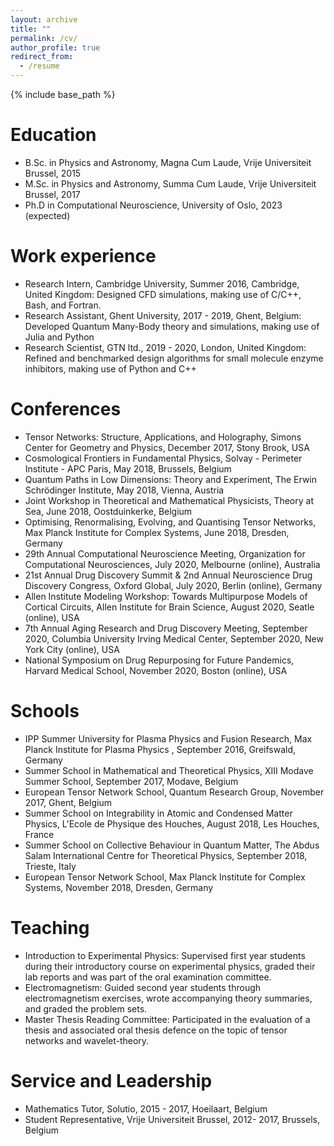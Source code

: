 ```yaml
---
layout: archive
title: ""
permalink: /cv/
author_profile: true
redirect_from:
  - /resume
---
```


{% include base_path %}
  
Education
======
* B.Sc. in Physics and Astronomy, Magna Cum Laude, Vrije Universiteit Brussel, 2015
* M.Sc. in Physics and Astronomy, Summa Cum Laude, Vrije Universiteit Brussel, 2017
* Ph.D in Computational Neuroscience, University of Oslo, 2023 (expected)

Work experience
======
* Research Intern, Cambridge University, Summer 2016, Cambridge, United Kingdom: Designed CFD simulations, making use of C/C++, Bash, and Fortran.
* Research Assistant, Ghent University, 2017 - 2019, Ghent, Belgium: Developed Quantum Many-Body theory and simulations, making use of Julia and Python
* Research Scientist, GTN ltd., 2019 - 2020, London, United Kingdom: Refined and benchmarked design algorithms for small molecule enzyme inhibitors, making use of Python and C++

Conferences
======
* Tensor Networks: Structure, Applications, and Holography, Simons Center for Geometry and Physics, December 2017, Stony Brook, USA
* Cosmological Frontiers in Fundamental Physics, Solvay - Perimeter Institute - APC Paris, May 2018, Brussels, Belgium
* Quantum Paths in Low Dimensions: Theory and Experiment, The Erwin Schrödinger Institute, May 2018, Vienna, Austria
* Joint Workshop in Theoretical and Mathematical Physicists, Theory at Sea, June 2018, Oostduinkerke, Belgium
* Optimising, Renormalising, Evolving, and Quantising Tensor Networks, Max Planck Institute for Complex Systems, June 2018, Dresden, Germany
* 29th Annual Computational Neuroscience Meeting, Organization for Computational Neurosciences, July 2020, Melbourne (online), Australia
* 21st Annual Drug Discovery Summit & 2nd Annual Neuroscience Drug Discovery Congress, Oxford Global, July 2020, Berlin (online), Germany
* Allen Institute Modeling Workshop: Towards Multipurpose Models of Cortical Circuits, Allen Institute for Brain Science, August 2020, Seatle (online), USA
* 7th Annual Aging Research and Drug Discovery Meeting, September 2020, Columbia University Irving Medical Center, September 2020, New York City (online), USA
* National Symposium on Drug Repurposing for Future Pandemics, Harvard Medical School, November 2020, Boston (online), USA

Schools
======
* IPP Summer University for Plasma Physics and Fusion Research, Max Planck Institute for Plasma Physics , September 2016, Greifswald, Germany
* Summer School in Mathematical and Theoretical Physics, XIII Modave Summer School, September 2017, Modave, Belgium
* European Tensor Network School, Quantum Research Group, November 2017, Ghent, Belgium
* Summer School on Integrability in Atomic and Condensed Matter Physics, L'Ecole de Physique des Houches, August 2018, Les Houches, France
* Summer School on Collective Behaviour in Quantum Matter, The Abdus Salam International Centre for Theoretical Physics, September 2018, Trieste, Italy
* European Tensor Network School, Max Planck Institute for Complex Systems, November 2018, Dresden, Germany

Teaching
======
* Introduction to Experimental Physics: Supervised first year students during their introductory course on experimental physics, graded their lab reports and was part of the oral examination committee. 
* Electromagnetism: Guided second year students through electromagnetism exercises, wrote accompanying theory summaries, and graded the problem sets. 
* Master Thesis Reading Committee: Participated in the evaluation of a thesis and associated oral thesis defence  on the topic of tensor networks and wavelet-theory. 

Service and Leadership
======
* Mathematics Tutor, Solutio, 2015 - 2017, Hoeilaart, Belgium
* Student Representative, Vrije Universiteit Brussel, 2012- 2017, Brussels, Belgium
